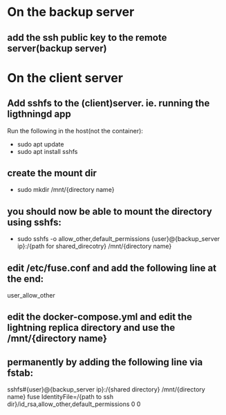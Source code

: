 # On the backup server
## add the ssh public key to the remote server(backup server)


# On the client server
## Add sshfs to the (client)server. ie. running the ligthningd app
Run the following in the host(not the container):
- sudo apt update
- sudo apt install sshfs

## create the mount dir
- sudo mkdir /mnt/{directory name}

## you should now be able to mount the directory using sshfs:
- sudo sshfs -o allow_other,default_permissions {user}@{backup_server ip}:/{path for shared_direcotry} /mnt/{directory name}

## edit /etc/fuse.conf and add the following line at the end:
user_allow_other

## edit the docker-compose.yml and edit the lightning replica directory and use the /mnt/{directory name}

## permanently by adding the following line via fstab:
sshfs#{user}@{backup_server ip}:/{shared directory} /mnt/{directory name} fuse IdentityFile=/{path to ssh dir}/id_rsa,allow_other,default_permissions 0 0

